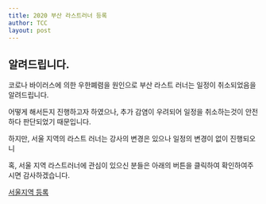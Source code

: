 ```yaml
---
title: 2020 부산 라스트러너 등록
author: TCC 
layout: post
---
```


## 알려드립니다.

코로나 바이러스에 의한 우한폐렴을 원인으로 부산 라스트 러너는 일정이 취소되었음을 알려드립니다.

어떻게 해서든지 진행하고자 하였으나, 추가 감염이 우려되어 일정을 취소하는것이 안전하다 판단되었기 때문입니다.

하지만, 서울 지역의 라스트 러너는 강사의 변경은 있으나 일정의 변경이 없이 진행되오니

혹, 서울 지역 라스트러너에 관심이 있으신 분들은 아래의 버튼을 클릭하여 확인하여주시면 감사하겠습니다.

<div class="item-no-shadow">
    <a href="2020/01/09/seoul-register.html" class="button scrolly">서울지역 등록</a>
</div>
